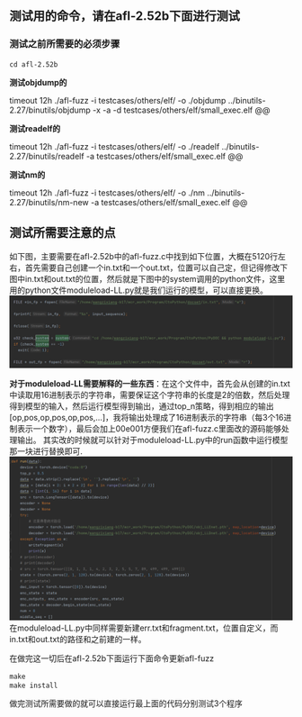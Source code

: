 ## 测试用的命令，请在afl-2.52b下面进行测试
### 测试之前所需要的必须步骤
```
cd afl-2.52b

```
**测试objdump的**

timeout 12h ./afl-fuzz -i testcases/others/elf/ -o ./objdump ../binutils-2.27/binutils/objdump -x -a -d testcases/others/elf/small_exec.elf @@

**测试readelf的**

timeout 12h ./afl-fuzz -i testcases/others/elf/ -o ./readelf ../binutils-2.27/binutils/readelf -a testcases/others/elf/small_exec.elf @@

**测试nm的**

timeout 12h ./afl-fuzz -i testcases/others/elf/ -o ./nm ../binutils-2.27/binutils/nm-new -a testcases/others/elf/small_exec.elf @@

## 测试所需要注意的点
如下图，主要需要在afl-2.52b中的afl-fuzz.c中找到如下位置，大概在5120行左右，首先需要自己创建一个in.txt和一个out.txt，位置可以自己定，但记得修改下图中in.txt和out.txt的位置，然后就是下图中的system调用的python文件，这里用的python文件moduleload-LL.py就是我们运行的模型，可以直接更换。
![图片](./readme的图片.png)

**对于moduleload-LL需要解释的一些东西**：在这个文件中，首先会从创建的in.txt中读取用16进制表示的字符串，需要保证这个字符串的长度是2的倍数，然后处理得到模型的输入，然后运行模型得到输出，通过top_n策略，得到相应的输出\[op,pos,op,pos,op,pos,...\]，我将输出处理成了16进制表示的字符串（每3个16进制表示一个数字），最后会加上00e001方便我们在afl-fuzz.c里面改的源码能够处理输出。
其实改的时候就可以针对于moduleload-LL.py中的run函数中运行模型那一块进行替换即可.
![图片](./readme的图片2.png)
在moduleload-LL.py中同样需要新建err.txt和fragment.txt，位置自定义，而in.txt和out.txt的路径和之前建的一样。

在做完这一切后在afl-2.52b下面运行下面命令更新afl-fuzz


~~~
make
make install
~~~

做完测试所需要做的就可以直接运行最上面的代码分别测试3个程序
